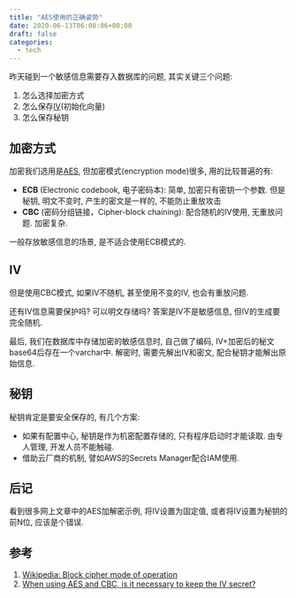 ```yaml
---
title: "AES使用的正确姿势"
date: 2020-06-13T06:08:06+08:00
draft: false
categories:
  - tech
---
```


昨天碰到一个敏感信息需要存入数据库的问题, 其实关键三个问题:
1. 怎么选择加密方式
2. 怎么保存[IV](https://en.wikipedia.org/wiki/Initialization_vector)(初始化向量)
3. 怎么保存秘钥

## 加密方式
加密我们选用是[AES](https://en.wikipedia.org/wiki/Advanced_Encryption_Standard), 但加密模式(encryption mode)很多, 用的比较普遍的有:
* **ECB** (Electronic codebook, 电子密码本): 简单, 加密只有密钥一个参数. 但是秘钥, 明文不变时, 产生的密文是一样的, 不能防止重放攻击
* **CBC** (密码分组链接，Cipher-block chaining): 配合随机的IV使用, 无重放问题. 加密复杂.

一般存放敏感信息的场景, 是不适合使用ECB模式的.

## IV
但是使用CBC模式, 如果IV不随机, 甚至使用不变的IV, 也会有重放问题.

还有IV信息需要保护吗? 可以明文存储吗? 答案是IV不是敏感信息, 但IV的生成要完全随机.

最后, 我们在数据库中存储加密的敏感信息时, 自己做了编码, IV+加密后的秘文base64后存在一个varchar中. 解密时, 需要先解出IV和密文, 配合秘钥才能解出原始信息.

## 秘钥
秘钥肯定是要安全保存的, 有几个方案:
* 如果有配置中心, 秘钥是作为机密配置存储的, 只有程序启动时才能读取. 由专人管理, 开发人员不能触碰.
* 借助云厂商的机制, 譬如AWS的Secrets Manager配合IAM使用.

## 后记
看到很多网上文章中的AES加解密示例, 将IV设置为固定值, 或者将IV设置为秘钥的前N位, 应该是个错误.

## 参考
1. [Wikipedia: Block cipher mode of operation
](https://en.wikipedia.org/wiki/Block_cipher_mode_of_operation)
2. [When using AES and CBC, is it necessary to keep the IV secret?](https://security.stackexchange.com/questions/17044/when-using-aes-and-cbc-is-it-necessary-to-keep-the-iv-secret)
